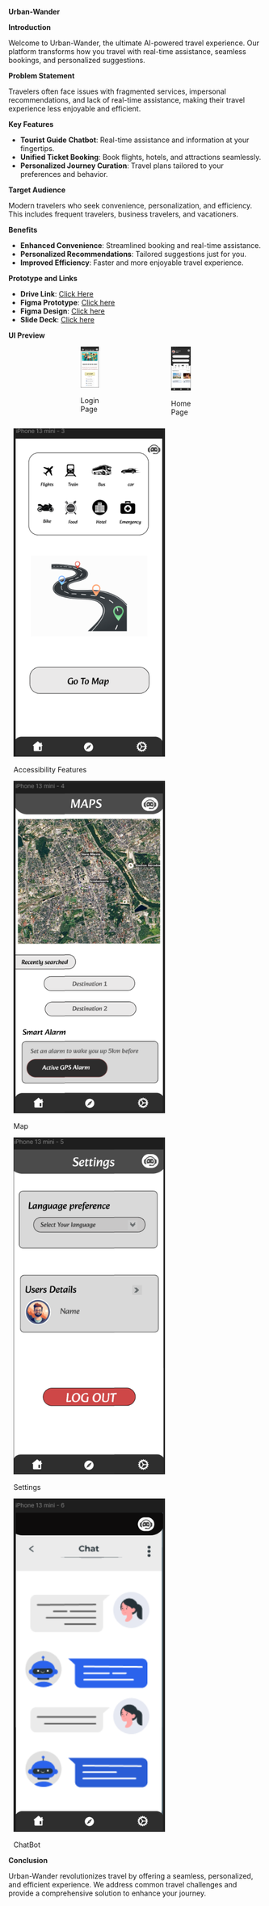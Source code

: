 **Urban-Wander**

**Introduction**

Welcome to Urban-Wander, the ultimate AI-powered travel experience. Our platform transforms how you travel with real-time assistance, seamless bookings, and personalized suggestions.

**Problem Statement**

Travelers often face issues with fragmented services, impersonal recommendations, and lack of real-time assistance, making their travel experience less enjoyable and efficient.

**Key Features**

- **Tourist Guide Chatbot**: Real-time assistance and information at your fingertips.
- **Unified Ticket Booking**: Book flights, hotels, and attractions seamlessly.
- **Personalized Journey Curation**: Travel plans tailored to your preferences and behavior.

**Target Audience**

Modern travelers who seek convenience, personalization, and efficiency. This includes frequent travelers, business travelers, and vacationers.

**Benefits**

- **Enhanced Convenience**: Streamlined booking and real-time assistance.
- **Personalized Recommendations**: Tailored suggestions just for you.
- **Improved Efficiency**: Faster and more enjoyable travel experience.

**Prototype and Links**

- **Drive Link**: [Click Here](https://drive.google.com/file/d/1cteC1JGbz0wD3_bjjaCF6KDEk7Kw8xKZ/view?usp=sharing)
- **Figma Prototype**: [Click here](https://www.figma.com/proto/PgElStuj12bRJWbsNVxfS1/Untitled?node-id=1-3&p=f&t=PS8qy0FfGDnWGRCs-1&scaling=scale-down&content-scaling=fixed&page-id=0%3A1&starting-point-node-id=1%3A2)
- **Figma Design**: [Click here](https://www.figma.com/design/PgElStuj12bRJWbsNVxfS1/Untitled?node-id=0-1&p=f&t=TUvgvlvoP1gHau46-0)
- **Slide Deck**: [Click here](https://docs.google.com/presentation/d/1mcYsL3_UoABX2fj_lAKZwPd1zbFo6lKALmJN4xlXseA/edit?usp=sharing)

**UI Preview**

<div style="display: flex; flex-wrap: wrap; justify-content: space-evenly;">
   <div style="width:min-content;">
      <img src="./Login page.png" alt="Login Page" style="width: 300px;">
      <p>Login Page</p>
   </div>
   <div style="width:min-content;">
      <img src="./Home page.png" alt="Home Page" style="width: 300px;">
      <p>Home Page</p>
   </div>
</div>
<div>
   <div style="margin: 10px;">
      <img src="./accessibility features.png" alt="Accessibility Features" style="width: 300px;">
      <p>Accessibility Features</p>
   </div>
   <div style="margin: 10px;">
      <img src="./Map.png" alt="Map" style="width: 300px;">
      <p>Map</p>
   </div>
   <div style="margin: 10px;">
      <img src="./Settings.png" alt="Settings" style="width: 300px;">
      <p>Settings</p>
   </div>
   <div style="margin: 10px;">
      <img src="./ChatBot.png" alt="ChatBot" style="width: 300px;">
      <p>ChatBot</p>
   </div>
</div>

**Conclusion**

Urban-Wander revolutionizes travel by offering a seamless, personalized, and efficient experience. We address common travel challenges and provide a comprehensive solution to enhance your journey.
